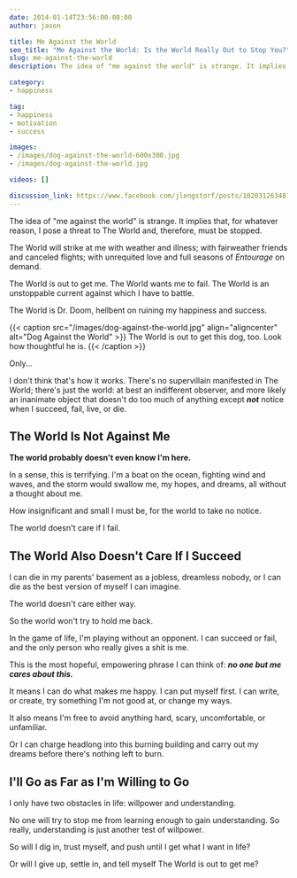 ```yaml
---
date: 2014-01-14T23:56:00-08:00
author: jason

title: Me Against the World
seo_title: "Me Against the World: Is the World Really Out to Stop You?"
slug: me-against-the-world
description: The idea of "me against the world" is strange. It implies that I pose a threat to The World and, therefore, must be stopped. But is that true?

category:
- happiness

tag:
- happiness
- motivation
- success

images:
- /images/dog-against-the-world-600x300.jpg
- /images/dog-against-the-world.jpg

videos: []

discussion_link: https://www.facebook.com/jlengstorf/posts/10203126348107423
---
```

The idea of "me against the world" is strange. It implies that, for whatever reason, I pose a threat to The World and, therefore, must be stopped.

The World will strike at me with weather and illness; with fairweather friends and canceled flights; with unrequited love and full seasons of *Entourage* on demand.

The World is out to get me. The World wants me to fail. The World is an unstoppable current against which I have to battle.

The World is Dr. Doom, hellbent on ruining my happiness and success.

{{< caption src="/images/dog-against-the-world.jpg"
            align="aligncenter"
            alt="Dog Against the World" >}}
  The World is out to get this dog, too. Look how thoughtful he is.
{{< /caption >}}

Only...

I don't think that's how it works. There's no supervillain manifested in The World; there's just the world: at best an indifferent observer, and more likely an inanimate object that doesn't do too much of anything except ***not*** notice when I succeed, fail, live, or die.

## The World Is Not Against Me

**The world probably doesn't even know I'm here.**

In a sense, this is terrifying. I'm a boat on the ocean, fighting wind and waves, and the storm would swallow me, my hopes, and dreams, all without a thought about me.

How insignificant and small I must be, for the world to take no notice.

The world doesn't care if I fail.

## The World Also Doesn't Care If I Succeed

I can die in my parents' basement as a jobless, dreamless nobody, or I can die as the best version of myself I can imagine.

The world doesn't care either way.

So the world won't try to hold me back.

In the game of life, I'm playing without an opponent. I can succeed or fail, and the only person who really gives a shit is me.

This is the most hopeful, empowering phrase I can think of: ***no one but me cares about this.***

It means I can do what makes me happy. I can put myself first. I can write, or create, try something I'm not good at, or change my ways.

It also means I'm free to avoid anything hard, scary, uncomfortable, or unfamiliar.

Or I can charge headlong into this burning building and carry out my dreams before there's nothing left to burn.

## I'll Go as Far as I'm Willing to Go

I only have two obstacles in life: willpower and understanding.

No one will try to stop me from learning enough to gain understanding. So really, understanding is just another test of willpower.

So will I dig in, trust myself, and push until I get what I want in life?

Or will I give up, settle in, and tell myself The World is out to get me?
